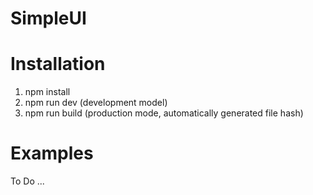 # SimpleUI

# Installation
1. npm install
2. npm run dev (development model)
3. npm run build (production mode, automatically generated file hash)

# Examples

To Do ...
